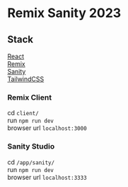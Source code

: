# Remix Sanity 2023

## Stack

[React](https://react.dev)<br>
[Remix](https://remix.run)<br>
[Sanity](https://www.sanity.io)<br>
[TailwindCSS](https://tailwindcss.com)<br>

### Remix Client

cd <code>client/</code><br>
run <code>npm run dev</code><br>
browser url <code>localhost:3000</code><br>

### Sanity Studio

cd <code>/app/sanity/</code><br>
run <code>npm run dev</code><br>
browser url <code>localhost:3333</code><br>
